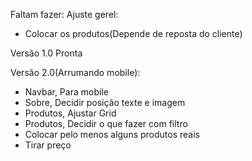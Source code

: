 Faltam fazer:
Ajuste gerel:
- Colocar os produtos(Depende de reposta do cliente)

Versão 1.0 Pronta

Versão 2.0(Arrumando mobile):
- Navbar, Para mobile
- Sobre, Decidir posição texte e imagem
- Produtos, Ajustar Grid
- Produtos, Decidir o que fazer com filtro
- Colocar pelo menos alguns produtos reais
- Tirar preço